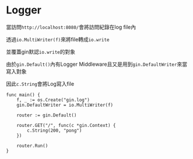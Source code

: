 # Logger

當訪問`http://localhost:8080/`會將訪問紀錄在log file內

透過`io.MultiWriter(f)`來將file轉成`io.write` 

並覆蓋gin默認`io.write`的對象

由於`gin.Default()`內有Logger Middleware且又是用到`gin.DefaultWriter`來當寫入對象

因此`c.String`會將Log寫入file
 
    func main() {
        f, _ := os.Create("gin.log")
        gin.DefaultWriter = io.MultiWriter(f)

        router := gin.Default()

        router.GET("/", func(c *gin.Context) {
            c.String(200, "pong")
        })

        router.Run()
    }